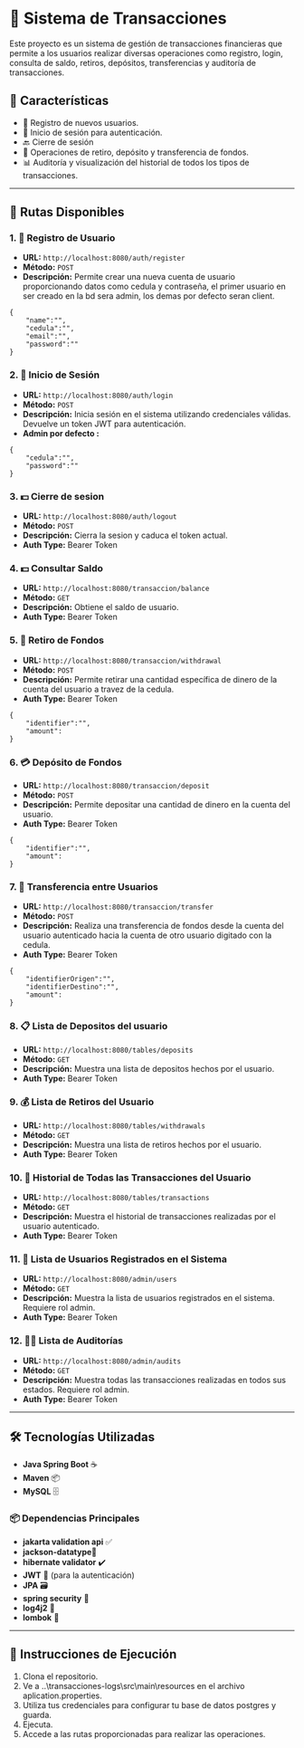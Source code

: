 # 💸 **Sistema de Transacciones**

Este proyecto es un sistema de gestión de transacciones financieras que permite a los usuarios realizar diversas operaciones como registro, login, consulta de saldo, retiros, depósitos, transferencias y auditoría de transacciones.

## 🌟 **Características**

- 📝 Registro de nuevos usuarios.
- 🔐 Inicio de sesión para autenticación.
- 🔙 Cierre de sesión
- 🏦 Operaciones de retiro, depósito y transferencia de fondos.
- 📊 Auditoría y visualización del historial de todos los tipos de transacciones.

---

## 🔗 **Rutas Disponibles**

### 1. 📝 **Registro de Usuario**
   - **URL:** `http://localhost:8080/auth/register`
   - **Método:** `POST`
   - **Descripción:** Permite crear una nueva cuenta de usuario proporcionando datos como cedula y contraseña,
     el primer usuario en ser creado en la bd sera admin, los demas por defecto seran client.
```
{
    "name":"",
    "cedula":"",
    "email":"",
    "password":""
}
```
### 2. 🔐 **Inicio de Sesión**
   - **URL:** `http://localhost:8080/auth/login`
   - **Método:** `POST`
   - **Descripción:** Inicia sesión en el sistema utilizando credenciales válidas. Devuelve un token JWT para autenticación.
   - **Admin por defecto :**
```
{
    "cedula":"",
    "password":""
}

```
### 3. 💵 **Cierre de sesion**
   - **URL:** `http://localhost:8080/auth/logout`
   - **Método:** `POST`
   - **Descripción:** Cierra la sesion y caduca el token actual.
   - **Auth Type:** Bearer Token

### 4. 💵 **Consultar Saldo**
   - **URL:** `http://localhost:8080/transaccion/balance`
   - **Método:** `GET`
   - **Descripción:** Obtiene el saldo de usuario.
   - **Auth Type:** Bearer Token
     
### 5. 🏧 **Retiro de Fondos**
   - **URL:** `http://localhost:8080/transaccion/withdrawal`
   - **Método:** `POST`
   - **Descripción:** Permite retirar una cantidad específica de dinero de la cuenta del usuario a travez de la cedula.
   - **Auth Type:** Bearer Token
```
{
    "identifier":"",
    "amount":
}
```
### 6. 💳 **Depósito de Fondos**
   - **URL:** `http://localhost:8080/transaccion/deposit`
   - **Método:** `POST`
   - **Descripción:** Permite depositar una cantidad de dinero en la cuenta del usuario.
   - **Auth Type:** Bearer Token
```
{
    "identifier":"",
    "amount":
}
```
### 7. 🔄 **Transferencia entre Usuarios**
   - **URL:** `http://localhost:8080/transaccion/transfer`
   - **Método:** `POST`
   - **Descripción:** Realiza una transferencia de fondos desde la cuenta del usuario autenticado hacia la cuenta de otro usuario digitado con la cedula.
   - **Auth Type:** Bearer Token
```
{
    "identifierOrigen":"",
    "identifierDestino":"",
    "amount":
}
```
### 8. 📋 **Lista de Depositos del usuario**
   - **URL:** `http://localhost:8080/tables/deposits`
   - **Método:** `GET`
   - **Descripción:** Muestra una lista de depositos hechos por el usuario.
   - **Auth Type:** Bearer Token
     
### 9. 💰 **Lista de Retiros del Usuario**
   - **URL:** `http://localhost:8080/tables/withdrawals`
   - **Método:** `GET`
   - **Descripción:** Muestra una lista de retiros hechos por el usuario.
   - **Auth Type:** Bearer Token

### 10. 🧾 **Historial de Todas las Transacciones del Usuario**
   - **URL:** `http://localhost:8080/tables/transactions`
   - **Método:** `GET`
   - **Descripción:** Muestra el historial de transacciones realizadas por el usuario autenticado.
   - **Auth Type:** Bearer Token

### 11. 👥 **Lista de Usuarios Registrados en el Sistema**
   - **URL:** `http://localhost:8080/admin/users`
   - **Método:** `GET`
   - **Descripción:** Muestra la lista de usuarios registrados en el sistema. Requiere rol admin.
   - **Auth Type:** Bearer Token

### 12. 🕵️‍♂️ **Lista de Auditorías**
   - **URL:** `http://localhost:8080/admin/audits`
   - **Método:** `GET`
   - **Descripción:** Muestra todas las transacciones realizadas en todos sus estados. Requiere rol admin.
   - **Auth Type:** Bearer Token
---

## 🛠️ **Tecnologías Utilizadas**

- **Java Spring Boot** ☕
- **Maven** 📦
- **MySQL** 🗄️

### 📦 **Dependencias Principales**

- **jakarta validation api** ✅
- **jackson-datatype**💾
- **hibernate validator** ✔️
- **JWT** 🔑 (para la autenticación)
- **JPA** 🗃️
- **spring security** 🔐
- **log4j2** 📝
- **lombok** 📕

---

## 🚀 **Instrucciones de Ejecución**

1. Clona el repositorio.
2. Ve a ..\transacciones-logs\src\main\resources en el archivo aplication.properties.
3. Utiliza tus credenciales para configurar tu base de datos postgres y guarda.
4. Ejecuta.
5. Accede a las rutas proporcionadas para realizar las operaciones.
